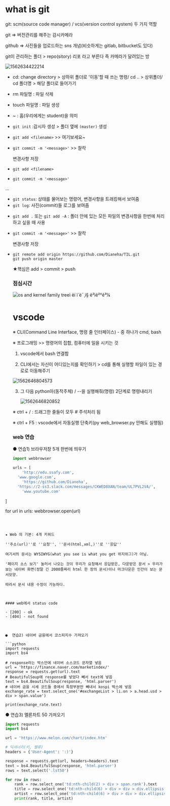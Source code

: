 # what is git

git: scm(source code manager) / vcs(version control system) 두 가지 역할

git => 버전관리를 해주는 감시카메라

github => 사진들을 업로드하는 sns 개념(비슷하게는 gitlab, bitbucket도 있다)

git이 관리하는 폴더 > repo(sitory) 리포 라고 부른다 즉 카메라가 달려있는 방

![1562634422214](C:\Users\student\AppData\Roaming\Typora\typora-user-images\1562634422214.png)

* cd: change directory > 상하위 폴더로 '이동'할 때 쓰는 명령/ cd .. > 상위폴더/ cd 폴더명 > 해당 폴더로 들어가기
* rm 파일명 : 파일 삭제
* touch 파일명 : 파일 생성
* ~ : 홈(우리에게는 student)을 의미



* `git init` :감시자 생성 > 폴더 옆에 `(master)` 생성

* `git add <filename>` >> 여기보세요~

* `git commit -m '<message>'` >> 찰칵

  변경사항 저장

* `git add <filename>`

* `git commit -m '<message>'`

... 

- `git status`: 상태를 물어보는 명령어, 변경사항을 트래킹해서 보여줌
- `git log`: 사진(commit)들 로그를 보여줌



* `git add .`  또는 `git add -A` : 폴더 안에 있는 모든 파일의 변경사항을 한번에 처리하고 싶을 때 사용

* `git commit -m '<message>'` >> 찰칵

  변경사항 저장

* ```
  git remote add origin https://github.com/Dianeha/TIL.git
  git push origin master
  ```

  ★핵심은 add > commit > push

  

  ### 점심시간

  ![os and kernel family treeì ëí ì´ë¯¸ì§ ê²ìê²°ê³¼](https://raw.githubusercontent.com/MIAPtech/digipres-posters/master/OS_kernel_family_tree.jpg)

  

  

  # vscode

  

  ※ CLI(Command Line Interface, 명령 줄 인터페이스) - 중 하나가 cmd, bash

  ※ 프로그래밍 >> 명령어의 집합, 컴퓨터에 일을 시키는 것

  

  1. vscode에서 bash 연결함

  2. CLI에서는 자신이 어디있는지를 확인하기 >  cd를 통해 실행할 파일이 있는 경로로 이동해주기

  ![1562646804573](C:\Users\student\AppData\Roaming\Typora\typora-user-images\1562646804573.png)

  3. 그 다음 python아(동작주체) / --을 실행해줘(명령) 2단계로 명령내리기

     ![1562646820852](C:\Users\student\AppData\Roaming\Typora\typora-user-images\1562646820852.png)

  

  

  ※ ctrl + / : 드래그한 줄들이 모두 # 주석처리 됨
  
  ※ ctrl + F5 : vscode에서 자동실행 단축키(py web_browser.py 안해도 실행됨)
  
  
  
  ### web 연습
  
  ● 연습1) 브라우저창 5개 한번에 띄우기
  
  ```python
  import webbrowser
  
  urls = [
      'http://edu.ssafy.com',
    'www.google.com',
      'https://github.com/Dianeha',
    'https://2-ss3.slack.com/messages/CKWED8XAN/team/UL7PVL2VA/',
      'www.youtube.com'
]
  
for url in urls:
      webbrowser.open(url)

  ```

  
  
  ★ Web 의 기본: 4개 키워드
  
  ''주소(url)''로 ''요청'', ''문서(html,xml,)''로 ''응답''
  
  여기서의 문서는 WYSIWYG(what you see is what you get 위지위그)가 아님. 
  
  '페이지 소스 보기' 눌러서 나오는 것이 우리가 요청해서 응답받은, 다운받은 문서 > 우리가 보는 네이버 화면(정말 긴 2000줄짜리 html 한 장의 문서)이나 마크다운은 인간이 보는 문서모양.
  
  따라서 문서 내용 수정이 가능하다. 
  
  
  
  #### web에서 status code
  
  - [200] - ok
  - [404] - not found
  
  
  
  ●  연습2) 네이버 금융에서 코스피지수 가져오기
  
  ```python
  import requests
  import bs4
  
  # response라는 박스안에 네이버 소스코드 문자열 넣음
  url = 'https://finance.naver.com/marketindex/'
  response = requests.get(url).text
  # BeautifulSoup에 response를 넣었다 빼서 text에 넣음
  text = bs4.BeautifulSoup(response, 'html.parser')
  # 네이버 금융 시세 코드들 중에서 특정부분만 빼내서 kospi 박스에 넣음
  exchange_rate = text.select_one('#exchangeList > li.on > a.head.usd > div > span.value')
  
  print(exchange_rate.text)
  
  ```



 ● 연습3) 멜론차트 50 가져오기

```python
import requests
import bs4

url = 'https://www.melon.com/chart/index.htm'

# 딕셔너리(키, 밸류)
headers = {'User-Agent': ':)'}

response = requests.get(url, headers=headers).text
text = bs4.BeautifulSoup(response, 'html.parser')
rows = text.select('.lst50')

for row in rows:
    rank = row.select_one('td:nth-child(2) > div > span.rank').text
    title = row.select_one('td:nth-child(6) > div > div > div.ellipsis.rank01 > span > a').text
    artist = row.select_one('td:nth-child(6) > div > div > div.ellipsis.rank02 > a').text
    print(rank, title, artist)

```

